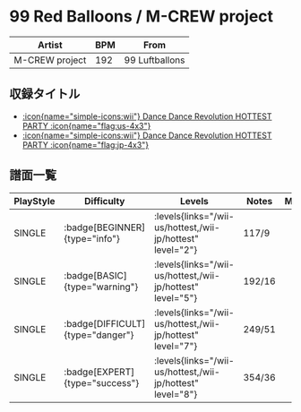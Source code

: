 # 99 Red Balloons / M-CREW project

|Artist|BPM|From|
|------|---|----|
|M-CREW project|192|99 Luftballons|

## 収録タイトル

- [:icon{name="simple-icons:wii"} Dance Dance Revolution HOTTEST PARTY :icon{name="flag:us-4x3"}](/wii-us/hottest)
- [:icon{name="simple-icons:wii"} Dance Dance Revolution HOTTEST PARTY :icon{name="flag:jp-4x3"}](/wii-jp/hottest)

## 譜面一覧

|PlayStyle|Difficulty|Levels|Notes|Movie|
|---------|----------|------|-----|-----|
|SINGLE| :badge[BEGINNER]{type="info"}| :levels{links="/wii-us/hottest,/wii-jp/hottest" level="2"}|117/9||
|SINGLE| :badge[BASIC]{type="warning"}| :levels{links="/wii-us/hottest,/wii-jp/hottest" level="5"}|192/16||
|SINGLE| :badge[DIFFICULT]{type="danger"}| :levels{links="/wii-us/hottest,/wii-jp/hottest" level="7"}|249/51||
|SINGLE| :badge[EXPERT]{type="success"}| :levels{links="/wii-us/hottest,/wii-jp/hottest" level="8"}|354/36||
